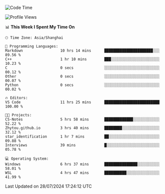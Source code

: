 <!--START_SECTION:waka-->
![Code Time](http://img.shields.io/badge/Code%20Time-1%2C873%20hrs%2012%20mins-blue)

![Profile Views](http://img.shields.io/badge/Profile%20Views-5-blue)

📊 **This Week I Spent My Time On** 

```text
🕑︎ Time Zone: Asia/Shanghai

💬 Programming Languages: 
Markdown                 10 hrs 14 mins      ██████████████████████░░░   89.56 % 
C++                      1 hr 10 mins        ███░░░░░░░░░░░░░░░░░░░░░░   10.23 % 
C                        0 secs              ░░░░░░░░░░░░░░░░░░░░░░░░░   00.12 % 
Other                    0 secs              ░░░░░░░░░░░░░░░░░░░░░░░░░   00.07 % 
Python                   0 secs              ░░░░░░░░░░░░░░░░░░░░░░░░░   00.02 % 

🔥 Editors: 
VS Code                  11 hrs 25 mins      █████████████████████████   100.00 % 

🐱‍💻 Projects: 
CS-Notes                 5 hrs 58 mins       █████████████░░░░░░░░░░░░   52.22 % 
Zhytou.github.io         3 hrs 40 mins       ████████░░░░░░░░░░░░░░░░░   32.12 % 
star_identification      1 hr 7 mins         ██░░░░░░░░░░░░░░░░░░░░░░░   09.88 % 
Interviews               39 mins             █░░░░░░░░░░░░░░░░░░░░░░░░   05.78 % 

💻 Operating System: 
Windows                  6 hrs 37 mins       ███████████████░░░░░░░░░░   58.01 % 
WSL                      4 hrs 47 mins       ██████████░░░░░░░░░░░░░░░   41.99 % 
```


 Last Updated on 28/07/2024 17:24:12 UTC
<!--END_SECTION:waka-->